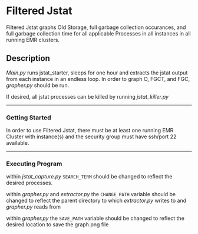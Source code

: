 # Filtered Jstat
Filtered Jstat graphs Old Storage, full garbage collection occurances, and full garbage collection time for all applicable Processes in all instances in all running EMR clusters. 

## Description
*Main.py* runs jstat_starter, sleeps for one hour and extracts the jstat output from each instance in an endless loop. In order to graph O, FGCT, and FGC, *grapher.py* should be run.

If desired, all jstat processes can be killed by running *jstat_killer.py* 
___
### Getting Started 
In order to use Filtered Jstat, there must be at least one running EMR Cluster with instance(s) and the security group must have ssh/port 22 available.
___
### Executing Program
within *jstat_capture.py* `SEARCH_TERM` should be changed to reflect the desired processes. 

within *grapher.py* and *extractor.py* the `CHANGE_PATH` variable should be changed to reflect the parent directory to which *extractor.py* writes to and *grapher.py* reads from 

within *grapher.py* the `SAVE_PATH` variable should be changed to reflect the desired location to save the graph.png file
